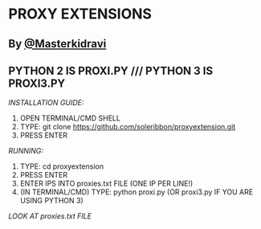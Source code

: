 # PROXY EXTENSIONS
## By [@Masterkidravi](https://twitter.com/masterkidravi) 
## PYTHON 2 IS PROXI.PY /// PYTHON 3 IS PROXI3.PY
*INSTALLATION GUIDE:*
1. OPEN TERMINAL/CMD SHELL
2. TYPE: git clone https://github.com/soleribbon/proxyextension.git
3. PRESS ENTER


*RUNNING:*
1. TYPE: cd proxyextension
2. PRESS ENTER
3. ENTER IPS INTO proxies.txt FILE (ONE IP PER LINE!)
4. (IN TERMINAL/CMD) TYPE: python proxi.py (OR proxi3.py IF YOU ARE USING PYTHON 3)

*LOOK AT proxies.txt FILE*




